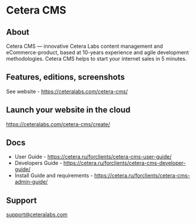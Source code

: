 # Cetera CMS
## About
Cetera CMS — innovative Cetera Labs content management and eCommerce-product, based at 10-years experience and agile development methodologies. Cetera CMS helps to start your internet sales in 5 minutes.
## Features, editions, screenshots
See website - https://ceteralabs.com/cetera-cms/
## Launch your website in the cloud
https://ceteralabs.com/cetera-cms/create/
## Docs
* User Guide - https://cetera.ru/forclients/cetera-cms-user-guide/
* Developers Guide - https://cetera.ru/forclients/cetera-cms-developer-guide/
* Install Guide and requirements - https://cetera.ru/forclients/cetera-cms-admin-guide/
## Support
support@ceteralabs.com
